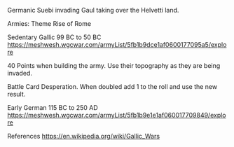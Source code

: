 Germanic Suebi invading Gaul taking over the Helvetti land.


Armies: 
Theme Rise of Rome 

Sedentary Gallic
99 BC to 50 BC
https://meshwesh.wgcwar.com/armyList/5fb1b9dce1af0600177095a5/explore

40 Points when building the army. 
Use their topography as they are being invaded.

Battle Card Desperation.
When doubled add 1 to the roll and use the new result.

Early German 
115 BC to 250 AD
https://meshwesh.wgcwar.com/armyList/5fb1b9e1e1af060017709849/explore

References
https://en.wikipedia.org/wiki/Gallic_Wars
